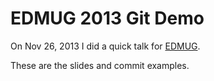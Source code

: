 EDMUG 2013 Git Demo
===================

On Nov 26, 2013 I did a quick talk for [EDMUG](http://edmug.net). 

These are the slides and commit examples.
